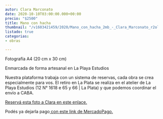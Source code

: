 ```yaml
---
autor: Clara Marconato
date: 2020-10-10T03:00:00.000+00:00
precio: "$2500"
title: Mano con hacha
thumbnail: "/v1603421459/2020/Mano_con_hacha_2mb_-_Clara_Marconato_r2olne.jpg"
listado: true
categorias:
- obras

---
```

Fotografía A4 (20 cm x 30 cm)

Enmarcada de forma artesanal en La Playa Estudios

Nuestra plataforma trabaja con un sistema de reservas, cada obra se crea especialmente para vos. El retiro en La Plata se realiza en el atelier de La Playa Estudios (12 N° 1618 e 65 y 66 | La Plata) y que podemos coordinar el envío a CABA.

[Reservá esta foto a Clara en este enlace.](https://docs.google.com/forms/d/1oVFJmYawrgo4DT1HK_Jp2Y344FOxC8FssvAa-raNFpI/edit)

Podés ya dejarla pago[ con este link de MercadoPago.](https://mpago.la/11MYPBm)